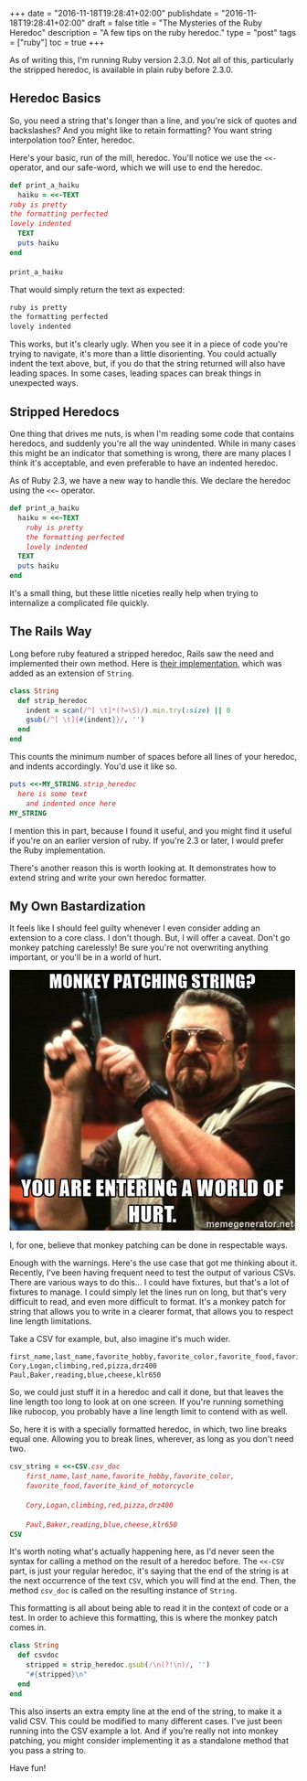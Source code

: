 +++
date = "2016-11-18T19:28:41+02:00"
publishdate = "2016-11-18T19:28:41+02:00"
draft = false
title = "The Mysteries of the Ruby Heredoc"
description = "A few tips on the ruby heredoc."
type = "post"
tags = ["ruby"]
toc = true
+++


As of writing this, I'm running Ruby version 2.3.0. Not all of this, particularly the stripped heredoc, is available in plain ruby before 2.3.0.

## Heredoc Basics

So, you need a string that's longer than a line, and you're sick of quotes and backslashes? And you might like to retain formatting? You want string interpolation too? Enter, heredoc.

Here's your basic, run of the mill, heredoc. You'll notice we use the `<<-` operator, and our safe-word, which we will use to end the heredoc.

```ruby
def print_a_haiku
  haiku = <<-TEXT
ruby is pretty
the formatting perfected
lovely indented
  TEXT
  puts haiku
end

print_a_haiku
```

That would simply return the text as expected:

```ruby
ruby is pretty
the formatting perfected
lovely indented
```

This works, but it's clearly ugly. When you see it in a piece of code you're trying to navigate, it's more than a little disorienting. You could actually indent the text above, but, if you do that the string returned will also have leading spaces. In some cases, leading spaces can break things in unexpected ways.

## Stripped Heredocs

One thing that drives me nuts, is when I'm reading some code that contains heredocs, and suddenly you're all the way unindented. While in many cases this might be an indicator that something is wrong, there are many places I think it's acceptable, and even preferable to have an indented heredoc.

As of Ruby 2.3, we have a new way to handle this. We declare the heredoc using the `<<~` operator.

```ruby
def print_a_haiku
  haiku = <<~TEXT
    ruby is pretty
    the formatting perfected
    lovely indented
  TEXT
  puts haiku
end
```

It's a small thing, but these little niceties really help when trying to internalize a complicated file quickly.

## The Rails Way

Long before ruby featured a stripped heredoc, Rails saw the need and implemented their own method. Here is [their implementation](https://github.com/rails/rails/blob/b422cda2ebfff4032f4c18271e96ad329c413dcc/activesupport/lib/active_support/core_ext/string/strip.rb#L22), which was added as an extension of `String`.

```ruby
class String
  def strip_heredoc
    indent = scan(/^[ \t]*(?=\S)/).min.try(:size) || 0
    gsub(/^[ \t]{#{indent}}/, '')
  end
end
```

This counts the minimum number of spaces before all lines of your heredoc, and indents accordingly. You'd use it like so.

```ruby
puts <<-MY_STRING.strip_heredoc
  here is some text
    and indented once here
MY_STRING
```

I mention this in part, because I found it useful, and you might find it useful if you're on an earlier version of ruby. If you're 2.3 or later, I would prefer the Ruby implementation.

There's another reason this is worth looking at. It demonstrates how to extend string and write your own heredoc formatter.

## My Own Bastardization

It feels like I should feel guilty whenever I even consider adding an extension to a core class. I don't though. But, I will offer a caveat. Don't go monkey patching carelessly! Be sure you're not overwriting anything important, or you'll be in a world of hurt.


![A world of hurt](images/monkeypatching-world-of-hurt.jpg)

I, for one, believe that monkey patching can be done in respectable ways.

Enough with the warnings. Here's the use case that got me thinking about it. Recently, I've been having frequent need to test the output of various CSVs. There are various ways to do this... I could have fixtures, but that's a lot of fixtures to manage. I could simply let the lines run on long, but that's very difficult to read, and even more difficult to format. It's a monkey patch for string that allows you to write in a clearer format, that allows you to respect line length limitations.

Take a CSV for example, but, also imagine it's much wider.

```
first_name,last_name,favorite_hobby,favorite_color,favorite_food,favorite_kind_of_motorcycle
Cory,Logan,climbing,red,pizza,drz400
Paul,Baker,reading,blue,cheese,klr650
```

So, we could just stuff it in a heredoc and call it done, but that leaves the line length too long to look at on one screen. If you're running something like rubocop, you probably have a line length limit to contend with as well.

So, here it is with a specially formatted heredoc, in which, two line breaks equal one. Allowing you to break lines, wherever, as long as you don't need two.

```ruby
csv_string = <<-CSV.csv_doc
	first_name,last_name,favorite_hobby,favorite_color,
	favorite_food,favorite_kind_of_motorcycle

	Cory,Logan,climbing,red,pizza,drz400

	Paul,Baker,reading,blue,cheese,klr650
CSV
```

It's worth noting what's actually happening here, as I'd never seen the syntax for calling a method on the result of a heredoc before. The `<<-CSV` part, is just your regular heredoc, it's saying that the end of the string is at the next occurrence of the text `CSV`, which you will find at the end. Then, the method `csv_doc` is called on the resulting instance of `String`.

This formatting is all about being able to read it in the context of code or a test. In order to achieve this formatting, this is where the monkey patch comes in.

```ruby
class String
  def csvdoc
    stripped = strip_heredoc.gsub(/\n(?!\n)/, '')
    "#{stripped}\n"
  end
end
```
This also inserts an extra empty line at the end of the string, to make it a valid CSV. This could be modified to many different cases. I've just been running into the CSV example a lot. And if you're really not into monkey patching, you might consider implementing it as a standalone method that you pass a string to.

Have fun!
